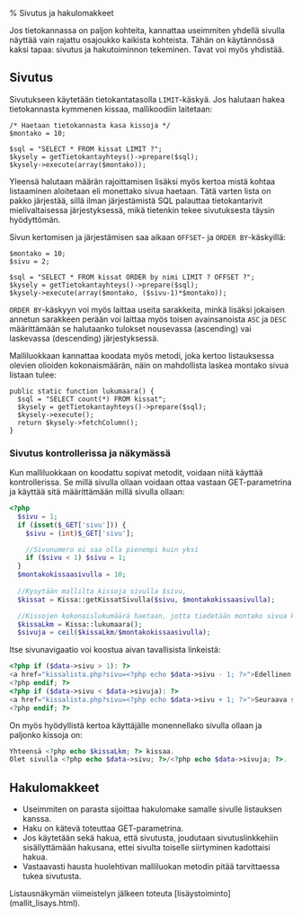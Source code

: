 % Sivutus ja hakulomakkeet
<!-- order: 8.5 -->
<!-- tags: viikko4-php -->

Jos tietokannassa on paljon kohteita, kannattaa useimmiten
yhdellä sivulla näyttää vain rajattu osajoukko kaikista kohteista.
Tähän on käytännössä kaksi tapaa: sivutus ja hakutoiminnon tekeminen.
Tavat voi myös yhdistää.

## Sivutus

Sivutukseen käytetään tietokantatasolla `LIMIT`-käskyä.
Jos halutaan hakea tietokannasta kymmenen kissaa,
mallikoodiin laitetaan:

~~~inlinephp
/* Haetaan tietokannasta kasa kissoja */
$montako = 10;

$sql = "SELECT * FROM kissat LIMIT ?";
$kysely = getTietokantayhteys()->prepare($sql);
$kysely->execute(array($montako));
~~~

Yleensä halutaan määrän rajoittamisen lisäksi myös kertoa
mistä kohtaa listaaminen aloitetaan eli monettako sivua 
haetaan. Tätä varten lista on pakko järjestää,
sillä ilman järjestämistä SQL palauttaa tietokantarivit mielivaltaisessa
järjestyksessä, mikä tietenkin tekee sivutuksesta täysin hyödyttömän.

Sivun kertomisen ja järjestämisen saa aikaan 
`OFFSET`- ja `ORDER BY`-käskyillä:

~~~inlinephp
$montako = 10;
$sivu = 2;

$sql = "SELECT * FROM kissat ORDER by nimi LIMIT ? OFFSET ?";
$kysely = getTietokantayhteys()->prepare($sql);
$kysely->execute(array($montako, ($sivu-1)*$montako));
~~~

`ORDER BY`-käskyyn voi myös laittaa useita sarakkeita, minkä lisäksi
jokaisen annetun sarakkeen perään voi laittaa myös toisen avainsanoista
`ASC` ja `DESC` määrittämään se halutaanko tulokset nousevassa (ascending)
vai laskevassa (descending) järjestyksessä.

Malliluokkaan kannattaa koodata myös metodi, joka kertoo listauksessa olevien olioiden kokonaismäärän, näin on mahdollista laskea montako sivua listaan tulee:

~~~inlinephp
public static function lukumaara() {
  $sql = "SELECT count(*) FROM kissat";
  $kysely = getTietokantayhteys()->prepare($sql);
  $kysely->execute();
  return $kysely->fetchColumn();
}
~~~

### Sivutus kontrollerissa ja näkymässä

Kun malliluokkaan on koodattu sopivat metodit, voidaan 
niitä käyttää kontrollerissa.
Se millä sivulla ollaan voidaan ottaa vastaan GET-parametrina
ja käyttää sitä määrittämään millä sivulla ollaan:

~~~php
<?php
  $sivu = 1;
  if (isset($_GET['sivu'])) {
    $sivu = (int)$_GET['sivu'];

    //Sivunumero ei saa olla pienempi kuin yksi
    if ($sivu < 1) $sivu = 1;
  }
  $montakokissaasivulla = 10;
  
  //Kysytään mallilta kissoja sivulla $sivu, 
  $kissat = Kissa::getKissatSivulla($sivu, $montakokissaasivulla);

  //Kissojen kokonaislukumäärä haetaan, jotta tiedetään montako sivua kissoja kokonaisuudessa on:
  $kissaLkm = Kissa::lukumaara();
  $sivuja = ceil($kissaLkm/$montakokissaasivulla);
~~~
Itse sivunavigaatio voi koostua aivan tavallisista linkeistä:

~~~php
<?php if ($data->sivu > 1): ?>
<a href="kissalista.php?sivu=<?php echo $data->sivu - 1; ?>">Edellinen sivu</a>
<?php endif; ?>
<?php if ($data->sivu < $data->sivuja): ?>
<a href="kissalista.php?sivu=<?php echo $data->sivu + 1; ?>">Seuraava sivu</a>
<?php endif; ?>
~~~

On myös hyödyllistä kertoa käyttäjälle monennellako sivulla ollaan 
ja paljonko kissoja on:

~~~php
Yhteensä <?php echo $kissaLkm; ?> kissaa. 
Olet sivulla <?php echo $data->sivu; ?>/<?php echo $data->sivuja; ?>.
~~~

## Hakulomakkeet

* Useimmiten on parasta sijoittaa hakulomake samalle sivulle listauksen kanssa.
* Haku on kätevä toteuttaa GET-parametrina. 
* Jos käytetään sekä hakua, että sivutusta, joudutaan sivutuslinkkehiin sisällyttämään hakusana, ettei sivulta toiselle siirtyminen kadottaisi hakua.
* Vastaavasti hausta huolehtivan malliluokan metodin pitää tarvittaessa tukea sivutusta.

<next>
Listausnäkymän viimeistelyn jälkeen toteuta 
[lisäystoiminto](mallit_lisays.html).
</next>
